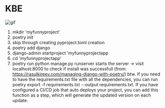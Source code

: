 # KBE
![gif](https://media.giphy.com/media/KbYIosStdfSi71aEKG/giphy.gif)

1. mkdir 'myfunnyproject'
2. poetry init
3. skip through creating pyproject.toml creation
4. poetry add django
5. django-admin startproject 'myfunnyprojectapp
6. cd 'myfunnyprojectapp'
7. poetry run python manage.py runserver starts the server -> visit localhost:8000 to check if install was successfull
   (from: https://rasulkireev.com/managing-django-with-poetry/)
    btw. If you need to have the requirements.txt file with all the dependencies, 
   you can run poetry export -f requirements.txt --output requirements.txt. 
   If you have configured a CI/CD job that auto deploys your project, you can add 
   this function as a step, which will generate the updated version on each update.

